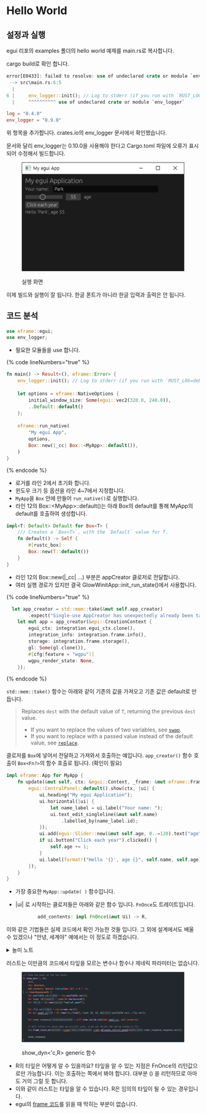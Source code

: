 # Hello World

## 설정과 실행

egui 리포의 examples 폴더의 hello world 예제를 main.rs로 복사합니다.&#x20;

cargo build로 확인 합니다.&#x20;

```rust
error[E0433]: failed to resolve: use of undeclared crate or module `env_logger`
 --> src\main.rs:6:5
  |
6 |     env_logger::init(); // Log to stderr (if you run with `RUST_LOG=debug`).
  |     ^^^^^^^^^^ use of undeclared crate or module `env_logger`

```

```toml
log = "0.4.0"
env_logger = "0.9.0"
```

위 항목을 추가합니다. crates.io의 env\_logger 문서에서 확인했습니다.&#x20;

문서와 달리 env\_logger는 0.10.0을 사용해야 한다고 Cargo.toml 파일에 오류가 표시되어 수정해서 빌드합니다.&#x20;

<figure><img src="../../.gitbook/assets/image (1).png" alt=""><figcaption><p>실행 화면</p></figcaption></figure>

이제 빌드와 실행이 잘 됩니다. 한글 폰트가 아니라 한글 입력과 출력은 안 됩니다.&#x20;

## 코드 분석

```rust
use eframe::egui;
use env_logger;
```

* 필요한 모듈들을 use 합니다.&#x20;

{% code lineNumbers="true" %}
```rust
fn main() -> Result<(), eframe::Error> {
    env_logger::init(); // Log to stderr (if you run with `RUST_LOG=debug`).

    let options = eframe::NativeOptions {
        initial_window_size: Some(egui::vec2(320.0, 240.0)),
        ..Default::default()
    };

    eframe::run_native(
        "My egui App",
        options,
        Box::new(|_cc| Box::<MyApp>::default()),
    )
}
```
{% endcode %}

* 로거를 라인 2에서 초기화 합니다.&#x20;
* 윈도우 크기 등 옵션을 라인 4\~7에서 지정합니다.&#x20;
* `MyApp`을 `Box` 안에 만들어 `run_native()`로 실행합니다.
* 라인 12의 Box::\<MyApp>::default()는 아래 Box의 default를 통해 MyApp의 default를 호출하여 생성합니다.

```rust
impl<T: Default> Default for Box<T> {
    /// Creates a `Box<T>`, with the `Default` value for T.
    fn default() -> Self {
        #[rustc_box]
        Box::new(T::default())
    }
}
```

* 라인 12의 Box::new(|\_cc| ...) 부분은 appCreator 클로저로 전달합니다.&#x20;
* 여러 실행 경로가 있지만 결국 GlowWinitApp::init\_run\_state()에서 사용합니다.

{% code lineNumbers="true" %}
```rust
  let app_creator = std::mem::take(&mut self.app_creator)
        .expect("Single-use AppCreator has unexpectedly already been taken");
    let mut app = app_creator(&epi::CreationContext {
        egui_ctx: integration.egui_ctx.clone(),
        integration_info: integration.frame.info(),
        storage: integration.frame.storage(),
        gl: Some(gl.clone()),
        #[cfg(feature = "wgpu")]
        wgpu_render_state: None,
    });
```
{% endcode %}

`std::mem::take()` 함수는 아래와 같이 기존의 값을 가져오고 기존 값은 default로 만듭니다.

> Replaces `dest` with the default value of `T`, returning the previous `dest` value.
>
> * If you want to replace the values of two variables, see [`swap`](https://doc.rust-lang.org/std/mem/fn.swap.html).
> * If you want to replace with a passed value instead of the default value, see [`replace`](https://doc.rust-lang.org/std/mem/fn.replace.html).

클로저를 `Box`에 넣어서 전달하고 가져와서 호출하는 예입니다. `app_creator()` 함수 호출이 `Box<Fn?>`의 함수 호출로 됩니다. (확인이 필요)

```rust
impl eframe::App for MyApp {
    fn update(&mut self, ctx: &egui::Context, _frame: &mut eframe::Frame) {
        egui::CentralPanel::default().show(ctx, |ui| {
            ui.heading("My egui Application");
            ui.horizontal(|ui| {
                let name_label = ui.label("Your name: ");
                ui.text_edit_singleline(&mut self.name)
                    .labelled_by(name_label.id);
            });
            ui.add(egui::Slider::new(&mut self.age, 0..=120).text("age"));
            if ui.button("Click each year").clicked() {
                self.age += 1;
            }
            ui.label(format!("Hello '{}', age {}", self.name, self.age));
        });
    }
}
```

* 가장 중요한 `MyApp::update( )` 함수입니다.
*   |ui| 로 시작하는 클로저들은 아래와 같은 함수 입니다. `FnOnce`도 트레이트입니다.

    ```rust
            add_contents: impl FnOnce(&mut Ui) -> R,
    ```

이와 같은 기법들은 실제 코드에서 확인 가능한 것들 입니다. 그 외에 설계에서도 배울 수 있겠으나 "안녕, 세계야" 예에서는 이 정도로 하겠습니다.

<details>

<summary>놀미 노트</summary>

놀라운 점은 C++ 코드는 아직도 머리 속에 잘 들어오지 않는 코드가 많은데 egui 코드 대부분 이해가능하다는 점입니다. 모르는 것들도 보면 이해할 수 있으리라는 확신이 듭니다.&#x20;

C 코드를 볼 때 코드가 복잡하면 언어 때문이 아니라 기능이나 상태가 복잡하기 때문이라 코드 구조를 이해해야 한다라는 생각이 드는 것과 매우 비슷합니다.

이는 좋은 일입니다.

아래에서 T와 E는 무엇이고 어떻게 알 수 있습니까?

```cpp
template <typename T, typename E, typename = void, typename = void>
struct associated_executor_impl
{
  typedef void asio_associated_executor_is_unspecialised;

  typedef E type;

  static type get(const T&) ASIO_NOEXCEPT
  {
    return type();
  }

  static const type& get(const T&, const E& e) ASIO_NOEXCEPT
  {
    return e;
  }
};
```

**C++의 시대는 끝내야 합니다.**

</details>

러스트는 이만큼의 코드에서 타잎을 모르는 변수나 함수나 제네릭 파라미터는 없습니다.

<figure><img src="../../.gitbook/assets/image.png" alt=""><figcaption><p>show_dyn&#x3C;'c,R> generic 함수</p></figcaption></figure>

* R의 타잎은 어떻게 알 수 있을까요? 타잎을 알 수 있는 지점은 FnOnce의 리턴값으로만 가능합니다. 이는 호출하는 쪽에서 봐야 합니다. 대부분 () 을 리턴하므로 아마도 거의 그럴 듯 합니다.
* 이와 같이 러스트는 타잎을 알 수 있습니다. R은 임의의 타잎이 될 수 있는 경우입니다.
* egui의 [frame 코드](https://github.com/emilk/egui/blob/master/crates/egui/src/containers/frame.rs)를 읽을 때 막히는 부분이 없습니다.
